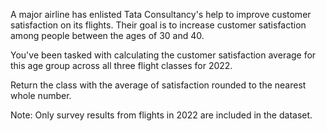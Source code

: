 A major airline has enlisted Tata Consultancy's help to improve customer satisfaction on its flights. Their goal is to increase customer satisfaction among people between the ages of 30 and 40.

You've been tasked with calculating the customer satisfaction average for this age group across all three flight classes for 2022.

Return the class with the average of satisfaction rounded to the nearest whole number.

Note: Only survey results from flights in 2022 are included in the dataset.